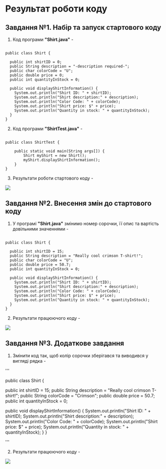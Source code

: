 # Результат роботи коду

## Завдання №1. Набір та запуск стартового коду

1. Код програми **"Shirt.java"** -

```

public class Shirt {

  public int shirtID = 0;
  public String description = "-description required-";
  public char colorCode = "U";
  public double price = 0;
  public int quantityInStock = 0;
 
  public void displayShirtInformation() {
    System.out.println("Shirt ID: " + shirtID);
    System.out.println("Shirt description:" + description);
    System.out.println("Color Code: " + colorCode);
    System.out.println("Shirt price: $" + price);
    System.out.println("Quantity in stock: " + quantityInStock);
  }
}

```

2. Код програми **"ShirtTest.java"** -

```

public class ShirtTest {

    public static void main(String args[]) {
        Shirt myShirt = new Shirt();
        myShirt.displayShirtInformation();
    }
}

```

3. Результати роботи стартового коду -

![](https://github.com)

## Завдання №2. Внесення змін до стартового коду

1. У програмі **"Shirt.java"** змінимо номер сорочки, її опис та вартість довільними значеннями -

```

public class Shirt {

  public int shirtID = 15;
  public String description = "Really cool crimson T-shirt!";
  public char colorCode = "U";
  public double price = 50.7;
  public int quantityInStock = 0;
 
  public void displayShirtInformation() {
    System.out.println("Shirt ID: " + shirtID);
    System.out.println("Shirt description:" + description);
    System.out.println("Color Code: " + colorCode);
    System.out.println("Shirt price: $" + price);
    System.out.println("Quantity in stock: " + quantityInStock);
  }
}

```

2. Результати працюючого коду -

![](https://github.com)

## Завдання №3. Додаткове завдання

1. Змінити код так, щоб колір сорочки зберігався та виводився у вигляді рядка -

'''

public class Shirt {

  public int shirtID = 15;
  public String description = "Really cool crimson T-shirt!";
  public String colorCode = "Crimson";
  public double price = 50.7;
  public int quantityInStock = 0;
 
  public void displayShirtInformation() {
    System.out.println("Shirt ID: " + shirtID);
    System.out.println("Shirt description:" + description);
    System.out.println("Color Code: " + colorCode);
    System.out.println("Shirt price: $" + price);
    System.out.println("Quantity in stock: " + quantityInStock);
  }
}

'''

2. Результати працюючого коду -

![](https://github.com)

